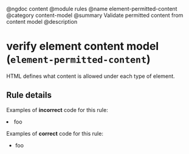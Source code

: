 @ngdoc content
@module rules
@name element-permitted-content
@category content-model
@summary Validate permitted content from content model
@description

# verify element content model (`element-permitted-content`)

HTML defines what content is allowed under each type of element.

## Rule details

Examples of **incorrect** code for this rule:

<validate name="incorrect" rules="element-permitted-content">
    <!-- <li> is only allowed with <ul> or <ol> as parent -->
    <div>
        <li>foo</li>
    </div>
</validate>

Examples of **correct** code for this rule:

<validate name="correct" rules="element-permitted-content">
    <ul>
        <li>foo</li>
    </ul>
</validate>
